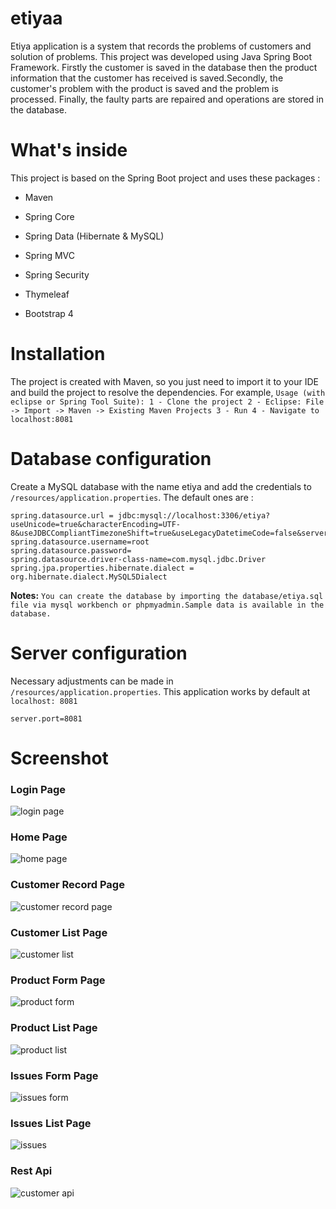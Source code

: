 # etiyaa


Etiya application is a system that records the problems of customers and solution of problems. This project was developed using Java Spring Boot Framework. Firstly the customer is saved in the database then the product information that the customer has received is saved.Secondly, the customer's problem with the product is saved and the problem is processed. Finally, the faulty parts are repaired and operations are stored in the database.

# What's inside

This project is based on the Spring Boot project and uses these packages :

- Maven

- Spring Core

- Spring Data (Hibernate & MySQL)

- Spring MVC

- Spring Security

- Thymeleaf

- Bootstrap 4

# Installation

The project is created with Maven, so you just need to import it to your IDE and build the project to resolve the dependencies. For example,
``Usage (with eclipse or Spring Tool Suite): 1 - Clone the project 2 - Eclipse: File -> Import -> Maven -> Existing Maven Projects 3 - Run 4 - Navigate to localhost:8081 ``

# Database configuration

Create a MySQL database with the name etiya and add the credentials to `` /resources/application.properties``.
The default ones are :

```
spring.datasource.url = jdbc:mysql://localhost:3306/etiya?useUnicode=true&characterEncoding=UTF-8&useJDBCCompliantTimezoneShift=true&useLegacyDatetimeCode=false&serverTimezone=UTC
spring.datasource.username=root
spring.datasource.password=
spring.datasource.driver-class-name=com.mysql.jdbc.Driver
spring.jpa.properties.hibernate.dialect = org.hibernate.dialect.MySQL5Dialect 
```

**Notes:** ``You can create the database by importing the database/etiya.sql file via mysql workbench or phpmyadmin.Sample data is available in the database.``

# Server configuration

Necessary adjustments can be made in `` /resources/application.properties``. This application works by default at ``localhost: 8081``
```
server.port=8081
```
# Screenshot

### Login Page 

![login page](https://user-images.githubusercontent.com/30948803/52176953-6e119080-27cb-11e9-9d69-dd2288b41ff7.png)

### Home Page

![home page](https://user-images.githubusercontent.com/30948803/52176972-a7e29700-27cb-11e9-86eb-f4738297c029.png)

### Customer Record Page

![customer record page](https://user-images.githubusercontent.com/30948803/52182062-38d86300-280a-11e9-9469-7adbb22d6640.png)

### Customer List Page

![customer list](https://user-images.githubusercontent.com/30948803/52177000-ff810280-27cb-11e9-92a0-236abda3d81e.png)

### Product Form Page

![product form](https://user-images.githubusercontent.com/30948803/52177013-20495800-27cc-11e9-8a0b-321a0be7a575.png)

### Product List Page

![product list](https://user-images.githubusercontent.com/30948803/52177018-44a53480-27cc-11e9-9320-024cd2acde53.png)

### Issues Form Page

![issues form](https://user-images.githubusercontent.com/30948803/52181833-74256280-2807-11e9-8b89-bc7215a458d7.png)

### Issues List Page

![issues](https://user-images.githubusercontent.com/30948803/52181894-2a894780-2808-11e9-8e7a-8761a749cda6.png)

### Rest Api

![customer api](https://user-images.githubusercontent.com/30948803/52177045-9bab0980-27cc-11e9-9bc3-bdf2a0524833.png)

